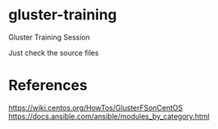 # gluster-training
Gluster Training Session

Just check the source files


# References
https://wiki.centos.org/HowTos/GlusterFSonCentOS
https://docs.ansible.com/ansible/modules_by_category.html
